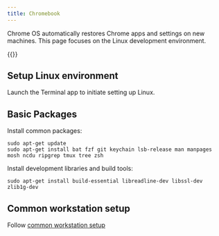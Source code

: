 ```yaml
---
title: Chromebook
---
```


Chrome OS automatically restores Chrome apps and settings on new machines.
This page focuses on the Linux development environment.

{{<toc>}}

## Setup Linux environment

Launch the Terminal app to initiate setting up Linux.

## Basic Packages

Install common packages:

    sudo apt-get update
    sudo apt-get install bat fzf git keychain lsb-release man manpages mosh ncdu ripgrep tmux tree zsh

Install development libraries and build tools:

    sudo apt-get install build-essential libreadline-dev libssl-dev zlib1g-dev

## Common workstation setup

Follow [common workstation setup](../workstation/)
